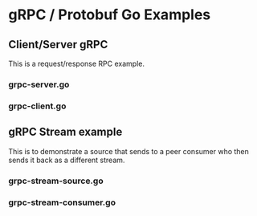 # gRPC / Protobuf Go Examples

## Client/Server gRPC

This is a request/response RPC example.   

### grpc-server.go


### grpc-client.go

## gRPC Stream example

This is to demonstrate a source that sends to a peer consumer who then
sends it back as a different stream.

### grpc-stream-source.go


### grpc-stream-consumer.go
 